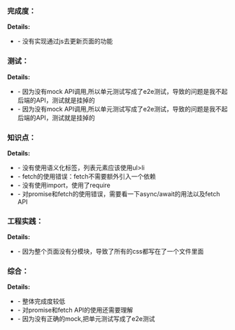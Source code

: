 ### 完成度：


__Details:__

- \- 没有实现通过js去更新页面的功能

### 测试：


__Details:__

- \- 因为没有mock API调用,所以单元测试写成了e2e测试，导致的问题是我不起后端的API，测试就是挂掉的
- \- 因为没有mock API调用,所以单元测试写成了e2e测试，导致的问题是我不起后端的API，测试就是挂掉的

### 知识点：


__Details:__

- \- 没有使用语义化标签，列表元素应该使用ul>li
- \- fetch的使用错误：fetch不需要额外引入一个依赖
- \- 没有使用import，使用了require
- \- 对promise和fetch的使用错误，需要看一下async/await的用法以及fetch API

### 工程实践：


__Details:__

- \- 因为整个页面没有分模块，导致了所有的css都写在了一个文件里面

### 综合：


__Details:__

- \- 整体完成度较低
- \- 对promise和fetch API的使用还需要理解
- \- 因为没有正确的mock,把单元测试写成了e2e测试

